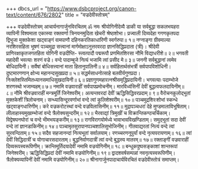 +++
dbcs_url = "https://www.dsbcproject.org/canon-text/content/676/2802"
title = "वज्रदेवीस्तोत्रम्"

+++
वज्रदेवीस्तोत्रम्
आचार्यनागार्जुनविरचितम्
ॐ नमः श्रीयोगिनीदेव्यै
डाकी या सर्वबुद्धा सकलभयहरा व्यापिनी विश्वमाता 
एकास्या रक्तवर्णा त्रिनयनमुदिता खेचरी श्रेष्ठशोभा। 
प्रज्वाली दिव्यदेहा गगणकृतपदा द्विभुजा मुक्तकेशा 
खट्वाङ्गं वामपाणौ दहिनकरतिकाधारिणी स्वर्गरुपा॥ १॥
नग्नाङ्गा ग्रीवमाल्या नरशिरसहिता भूषणं पञ्चमुद्रा 
सत्त्वानां मार्गमोक्षाऽनुत्तरवरदा ज्ञानसिद्धिप्रदाता (त्री)। 
श्रीदेवी प्राणिरक्षाकृतजगतहिता योगिनी वज्रदीप्ति-
स्त्वत्पादौ पद्मरूपौ प्रणमितशिरसा नौमि विद्याधरीशे॥ २॥
भगवती महादेवी  भवत्याः शरणं वज्रे। 
वन्दे पादाम्बुजे नित्यं भजामि त्वां प्रसीद मे॥ ३॥
जननी सर्वबुद्धानां त्वमेव बोधिदायिनी। 
सर्वेषां बोधिसत्त्वानां माता हितानुपालिनी॥ ४॥
सर्वहितार्थसंभर्त्री सर्वपापविशोधिनी। 
दुष्टमारगणान् क्षोभ्य महानन्दसुखप्रदा॥ ५॥
सद्धर्मसाधनोत्साहे बलवीर्यगुणप्रदा। 
निःक्लेशस्तिमितध्यानसमाधिसुखदायिनी॥ ६॥
प्रज्ञागुणमहारत्नश्रीसमृद्धिप्रदायिनी। 
भगवत्याः पदाम्भोजे शरणस्थो भजाम्यहम्॥ ७॥
नमामि वज्रवाराहीं सर्वपापप्रमोचनीम्। 
मारविध्वंसिनीं देवीं बुद्धत्वफलदायिनीम्॥ ८॥
नौमि श्रीवज्रवाराहीं मन्त्रमूर्तिं जिनेश्वरीम्। 
अत्यन्तवरदां देवीं ऋद्धिसिद्धिवरप्रदाम्॥ ९॥
वैरोचनकुलोद्भूतां मुक्तकेशीं त्रिलोचनाम्। 
सन्ध्यासिन्दूरवर्णाभां वन्दे त्वां कुलिशेश्वरीम्॥ १०॥
पञ्चमुद्रशिरःशोभां स्कन्धे खट्वाङ्गधारिणीम्। 
करे वज्रकरोटस्थां वन्दे वज्रविलासिनीम्॥ ११॥
मुद्रापञ्चधरां देहे मुण्डमालाविभूषिताम्। 
लीलाहास्यमुखाम्भोजां वन्दे त्रैलोक्यसुन्दरीम्॥ १२॥
भैरवाद्यां त्रिमुखीं च विक्रान्तिकण्ठचर्चिकाम्। 
विद्वेषघनघोरां च वन्दे भीमभयङ्करीम्॥ १३॥
रागविरागयोर्मध्ये भावाभावविखण्डिताम्। 
समुद्भूतां सदा देवीं वन्दे तां ज्ञानडाकिनीम्॥ १४॥
पञ्चामृतसुरापानपञ्चशालिसुभोजिनीम्। 
गीतवाद्यरतां नित्यं वन्दे त्वां सुरवन्दिताम्॥ १५॥
सदैव सहजानन्दां नित्यभूतां सर्वालयाम्।
रणच्चरणनूपुर्यां वन्दे नृत्यपरायणाम्॥ १६॥
त्वां देवीं सिद्धिदात्रीं च योगाचारसदारताम्। 
बुद्धनिर्वाणदात्रीं त्वां वन्दे बुद्धस्य मातरम्॥ १७॥
रक्ताङ्गीं वज्रवाराहीं दिव्यरूपस्वरूपिणीम्। 
क्रान्तिमूर्तिदयादेवीं नमामि वज्रयोगिनीम्॥ १८॥
बन्धूकपुष्पसङ्काशां शान्तरूपां जिनेश्वरीम्। 
ऋद्धिसिद्धिप्रदां देवीं नमामि वज्रयोगिनीम्॥ १९॥
द्वादशवर्षसम्पन्नां नवनृत्यस्वरूपिणीम्। 
त्रैलोक्यव्यापिनीं देवीं नमामि वज्रयोगिनीम्॥ २०॥
श्रीनागार्जुनपादाचार्यविरचितं
वज्रदेवीस्तोत्रं समाप्तम्।
